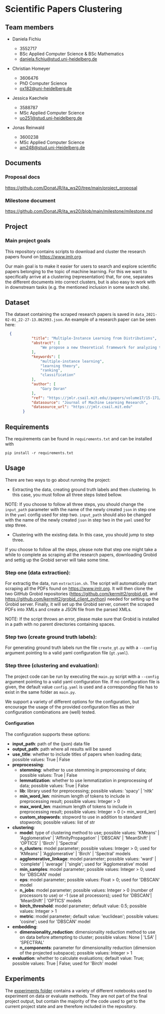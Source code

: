 # Scientific Papers Clustering 

## Team members

* Daniela Fichiu
  * 3552717
  * BSc Applied Computer Science & BSc Mathematics
  * daniela.fichiu@stud.uni-heidelberg.de

* Christian Homeyer
  * 3606476
  * PhD Computer Science
  * ox182@uni-heidelberg.de

* Jessica Kaechele
  * 3588787
  * MSc Applied Computer Science
  * uo251@stud.uni-heidelberg.de

* Jonas Reinwald
  * 3600238
  * MSc Applied Computer Science
  * am248@stud.uni-Heidelberg.de

## Documents

### Proposal docs
https://github.com/DonatJR/ita_ws20/tree/main/project_proposal

### Milestone document
https://github.com/DonatJR/ita_ws20/blob/main/milestone/milestone.md

## Project

### Main project goals
This repository contains scripts to download and cluster the research papers found on https://www.jmlr.org.

Our main goal is to make it easier for users to search and explore scientific papers belonging to the topic of machine learning.
For this we want to specifically arrive at a clustering (representation) that, for one, separates the different documents into correct clusters, but is also easy to work with in downstream tasks (e.g. the mentioned inclusion in some search site).

## Dataset
The dataset containing the scraped research papers is saved in `data_2021-02-01_22-27-13.862993.json`. An example of a research paper can be seen here:
``` json
  {
            "title": "Multiple-Instance Learning from Distributions",
            "abstract": [
                "We propose a new theoretical framework for analyzing the multiple-instance learning (MIL) setting. In MIL, training examples are provided to a learning algorithm in the form of labeled sets, or \"bags,\" of instances. Applications of MIL include 3-D quantitative structureactivity relationship prediction for drug discovery and content-based image retrieval for web search. The goal of an algorithm is to learn a function that correctly labels new bags or a function that correctly labels new instances. We propose that bags should be treated as latent distributions from which samples are observed. We show that it is possible to learn accurate instance-and bag-labeling functions in this setting as well as functions that correctly rank bags or instances under weak assumptions. Additionally, our theoretical results suggest that it is possible to learn to rank efficiently using traditional, well-studied \"supervised\" learning approaches. We perform an extensive empirical evaluation that supports the theoretical predictions entailed by the new framework. The proposed theoretical framework leads to a better understanding of the relationship between the MI and standard supervised learning settings, and it provides new methods for learning from MI data that are more accurate, more efficient, and have better understood theoretical properties than existing MI-specific algorithms."
            ],
            "keywords": [
                "multiple-instance learning",
                "learning theory",
                "ranking",
                "classification"
            ],
            "author": [
                "Gary Doran"
            ],
            "ref": "https://jmlr.csail.mit.edu//papers/volume17/15-171/15-171.pdf",
            "datasource": "Journal of Machine Learning Research",
            "datasource_url": "https://jmlr.csail.mit.edu"
        }
```

## Requirements
The requirements can be found in `requirements.txt` and can be installed with
```
pip install -r requirements.txt
```
## Usage
There are two ways to go about running the project:
* Extracting the data, creating ground truth labels and then clustering.
In this case, you must follow all three steps listed bellow.

NOTE: If you choose to follow all three steps, you should change the `input_path` parameter with the name of the newly created `json` in step one in the `yaml` config used for step two. `input_path` should also be changed with the name of the newly created `json` in step two in the `yaml` used for step three.  

* Clustering with the existing data.
In this case, you should jump to step three.

If you choose to follow all the steps, please note that step one might take a while to complete as scraping all the research papers, downloading Grobid and settig up the Grobid server will take some time.

### Step one (data extraction):
For extractig the data, run `extraction.sh`. The script will automatically start scraping all the PDFs found on https://www.jmlr.org. It will then clone the two GitHub Grobid repositories (https://github.com/kermitt2/grobid.git, and https://github.com/kermitt2/grobid_client_python) needed for setting up the Grobid server. Finally, it will set up the Grobid server, convert the scraped PDFs into XMLs and create a JSON file from the parsed XMLs.

NOTE: If the script throws an error, please make sure that Grobid is installed in a path with no parent directories containing spaces.

### Step two (create ground truth labels):
For generating ground truth labels run the file `create_gt.py` with a `--config` argument pointing to a valid yaml configuration file (`gt.yaml`).

### Step three (clustering and evaluation):
The project code can be run by executing the `main.py` script with a `--config` argument pointing to a valid yaml configuration file. If no configuration file is given, the default value `config.yaml` is used and a corresponding file has to exist in the same folder as `main.py`.

We support a variety of different options for the configuration, but encourage the usage of the provided configuration files as their configuration combinations are (well) tested.

#### Configuration
The configuration supports these options:

* __input_path__: path of the (json) data file
* __output_path__: path where all results will be saved
* __use_title__: whether to include titles of papers when loading data; possible values: True | False
* __preprocessing__:
  * __stemming__: whether to use stemming in preprocessing of data; possible values: True | False
  * __lemmatization__: whether to use lemmatization in preprocessing of data; possible values: True | False
  * __lib__: library used for preprocessing; possible values: 'spacy' | 'nltk'
  * __min_word_len__: minimum length of tokens to include in preprocessing result; possible values: Integer > 0
  * __max_word_len__: maximum length of tokens to include in preprocessing result; possible values: Integer > 0 (> min_word_len)
  * __custom_stopwords__: stopword to use in addition to standard stopwords; possible values: list of str
* __clustering__:
  * __model__: type of clustering method to use; possible values: 'KMeans' | 'Agglomerative' | 'AffinityPropagation' | 'DBSCAN' | 'MeanShift' | 'OPTICS' | 'Birch' | 'Spectral'
  * __n_clusters__: model parameter; possible values: Integer > 0; used for 'KMeans' | 'Agglomerative' | 'Birch' | 'Spectral' models
  * __agglomerative_linkage__: model parameter; possible values: 'ward' | 'complete' | 'average' | 'single'; used for 'Agglomerative' model
  * __min_samples__: model parameter; possible values: Integer > 0; used for 'DBSCAN' model
  * __eps__: model parameter; possible values: Float > 0; used for 'DBSCAN' model
  * __n_jobs__: model parameter; possible values: Integer > 0 (number of processors to use) or -1 (use all processors); used for 'DBSCAN'| 'MeanShift' | 'OPTICS' models
  * __birch_threshold__: model parameter; default value: 0.5; possible values: Integer > 1
  * __metric__: model parameter; default value: 'euclidean'; possible values: 'cosine'; used for 'DBSCAN' model
* __embedding__:
  * __dimensionality_reduction__: dimensionality reduction method to use on data before attempting to cluster; possible values: None | 'LSA' | 'SPECTRAL'
  * __n_components__: parameter for dimensionality reduction (dimension of the projected subspace); possible values: Integer > 1
* __evaluation__: whether to calculate evaluations; default value: True; possible values: True | False;  used for 'Birch' model

## Experiments
The [experiments folder](https://github.com/DonatJR/ita_ws20/tree/main/experiments) contains a variety of different notebooks used to experiment on data or evaluate methods. They are not part of the final project output, but contain the majority of the code used to get to the current project state and are therefore included in the repository. 
